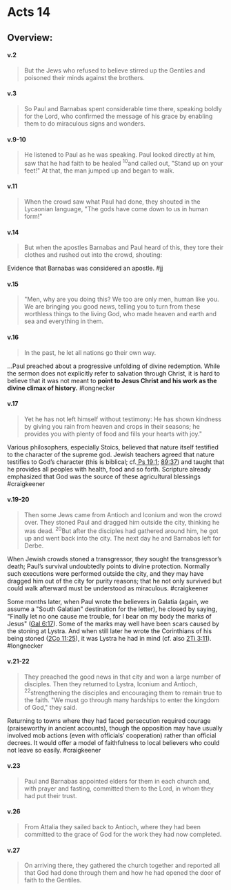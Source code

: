 # Acts 14

## Overview:


#### v.2
>But the Jews who refused to believe stirred up the Gentiles and poisoned their minds against the brothers.

#### v.3
>So Paul and Barnabas spent considerable time there, speaking boldly for the Lord, who confirmed the message of his grace by enabling them to do miraculous signs and wonders.

#### v.9-10
>He listened to Paul as he was speaking. Paul looked directly at him, saw that he had faith to be healed <sup>10</sup>and called out, "Stand up on your feet!" At that, the man jumped up and began to walk.

#### v.11
>When the crowd saw what Paul had done, they shouted in the Lycaonian language, "The gods have come down to us in human form!"

#### v.14
>But when the apostles Barnabas and Paul heard of this, they tore their clothes and rushed out into the crowd, shouting:

Evidence that Barnabas was considered an apostle.
#jj 

#### v.15
>"Men, why are you doing this? We too are only men, human like you. We are bringing you good news, telling you to turn from these worthless things to the living God, who made heaven and earth and sea and everything in them.

#### v.16
>In the past, he let all nations go their own way.

...Paul preached about a progressive unfolding of divine redemption. While the sermon does not explicitly refer to salvation through Christ, it is hard to believe that it was not meant to **point to Jesus Christ and his work as the divine climax of history.**
#longnecker 

#### v.17
>Yet he has not left himself without testimony: He has shown kindness by giving you rain from heaven and crops in their seasons; he provides you with plenty of food and fills your hearts with joy."

Various philosophers, especially Stoics, believed that nature itself testified to the character of the supreme god. Jewish teachers agreed that nature testifies to God’s character (this is biblical; cf.[ Ps 19:1](Psalm19.md#v.1); [89:37](Psalm89.md#v.37)) and taught that he provides all peoples with health, food and so forth. Scripture already emphasized that God was the source of these agricultural blessings
#craigkeener 

#### v.19-20
>Then some Jews came from Antioch and Iconium and won the crowd over. They stoned Paul and dragged him outside the city, thinking he was dead. <sup>20</sup>But after the disciples had gathered around him, he got up and went back into the city. The next day he and Barnabas left for Derbe.

When Jewish crowds stoned a transgressor, they sought the transgressor’s death; Paul’s survival undoubtedly points to divine protection. Normally such executions were performed outside the city, and they may have dragged him out of the city for purity reasons; that he not only survived but could walk afterward must be understood as miraculous.
#craigkeener 

Some months later, when Paul wrote the believers in Galatia (again, we assume a "South Galatian" destination for the letter), he closed by saying, "Finally let no one cause me trouble, for I bear on my body the marks of Jesus" ([Gal 6:17](Galatians6#v.17)). Some of the marks may well have been scars caused by the stoning at Lystra. And when still later he wrote the Corinthians of his being stoned ([2Co 11:25](2Cor11#v.25)), it was Lystra he had in mind (cf. also [2Ti 3:11](2Timothy3#v.11)).
#longnecker 

#### v.21-22
>They preached the good news in that city and won a large number of disciples. Then they returned to Lystra, Iconium and Antioch, <sup>22</sup>strengthening the disciples and encouraging them to remain true to the faith. "We must go through many hardships to enter the kingdom of God," they said.

Returning to towns where they had faced persecution required courage (praiseworthy in ancient accounts), though the opposition may have usually involved mob actions (even with officials’ cooperation) rather than official decrees. It would offer a model of faithfulness to local believers who could not leave so easily.
#craigkeener 

#### v.23
>Paul and Barnabas appointed elders for them in each church and, with prayer and fasting, committed them to the Lord, in whom they had put their trust.

#### v.26
>From Attalia they sailed back to Antioch, where they had been committed to the grace of God for the work they had now completed.

#### v.27
>On arriving there, they gathered the church together and reported all that God had done through them and how he had opened the door of faith to the Gentiles.






